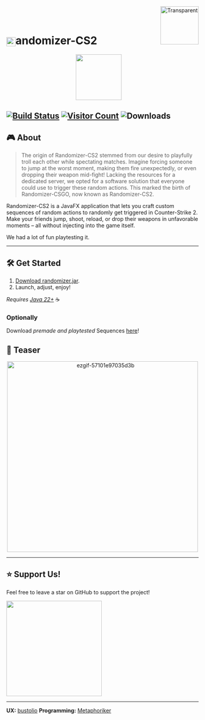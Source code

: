 <img src="https://github.com/user-attachments/assets/f8e04de5-28fa-4015-91b4-c7e888982666" alt="Transparent" width="100" height="100" align="right" />
<br><br>

# <img src="https://github.com/user-attachments/assets/ab28eba7-4b88-47b4-be10-ac4487d66e23" alt="randomizer" width="24" height="24" style="vertical-align: middle;" />andomizer-CS2

<center>
<a href="https://discord.gg/yjKRgMyENR"><img src="https://github.com/user-attachments/assets/db9fa4e3-94a3-42dc-90c3-5379127120aa" width="120" style="vertical-align: middle; margin-right: 20px;"></a>
</center>

[![Build Status](https://github.com/Luziferium/randomizer-csgo/actions/workflows/build_and_pre-release.yml/badge.svg?branch=stage)](https://github.com/Luziferium/randomizer-csgo/actions/workflows/build_and_pre-release.yml)
[![Visitor Count](https://visitor-badge.laobi.icu/badge?page_id=Metaphoriker.randomizer-cs2)](https://visitor-badge.laobi.icu/badge?page_id=Metaphoriker.randomizer-cs2)
![Downloads](https://img.shields.io/github/downloads/metaphoriker/randomizer-cs2/total)
---

## 🎮 About

<span style="color:gray">

> The origin of Randomizer-CS2 stemmed from our desire to playfully troll each other while spectating matches. Imagine forcing someone to jump at the worst moment, making them fire unexpectedly, or even dropping their weapon mid-fight! Lacking the resources for a dedicated server, we opted for a software solution that everyone could use to trigger these random actions. This marked the birth of Randomizer-CSGO, now known as Randomizer-CS2.

</span>

Randomizer-CS2 is a JavaFX application that lets you craft custom sequences of random actions to randomly get triggered in Counter-Strike 2.  Make your friends jump, shoot, reload, or drop their weapons in unfavorable moments – all without injecting into the game itself. 

We had a lot of fun playtesting it.

---

## 🛠️ Get Started

1. [Download randomizer.jar](https://github.com/Metaphoriker/randomizer-cs2/releases/tag/latest).
2. Launch, adjust, enjoy!

*Requires [Java 22+](https://www.oracle.com/de/java/technologies/downloads/#jdk23-windows)* ☕

### Optionally
Download *premade and playtested* Sequences [here](https://github.com/Metaphoriker/randomizer-cs2/tree/master/.randomizer/sequences)!

## 📸 Teaser

<p align="center">
  <img src="https://github.com/user-attachments/assets/a66d5992-1797-490c-a814-2f439f18aded" alt="ezgif-57101e97035d3b" width=500>
</p>

---

## ⭐ Support Us!

Feel free to leave a star on GitHub to support the project!

<img src="https://github.com/user-attachments/assets/efffd234-5f9e-4f13-b8a3-539257139d92" width="250" height="auto" style="vertical-align: middle;">

---

**UX:** [bustolio](https://www.github.com/CuzIamBusted)
**Programming:** [Metaphoriker](https://www.github.com/Metaphoriker)
